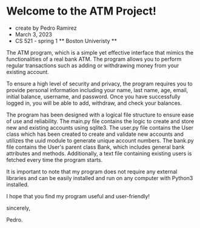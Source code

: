 # Welcome to the ATM Project!
- create by Pedro Ramirez
- March 3, 2023
- CS 521 - spring 1
** Boston Univeristy **

The ATM program, which is a simple yet effective interface that mimics the functionalities of a real bank ATM. The program allows you to perform regular transactions such as adding or withdrawing money from your existing account.

To ensure a high level of security and privacy, the program requires you to provide personal information including your name, last name, age, email, initial balance, username, and password. Once you have successfully logged in, you will be able to add, withdraw, and check your balances.

The program has been designed with a logical file structure to ensure ease of use and reliability. The main.py file contains the logic to create and store new and existing accounts using sqlite3. The user.py file contains the User class which has been created to create and validate new accounts and utilizes the uuid module to generate unique account numbers. The bank.py file contains the User's parent class Bank, which includes general bank attributes and methods. Additionally, a text file containing existing users is fetched every time the program starts.

It is important to note that my program does not require any external libraries and can be easily installed and run on any computer with Python3 installed.

I hope that you find my program useful and user-friendly!

sincerely,

Pedro.